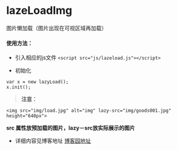 # lazeLoadImg
图片懒加载（图片出现在可视区域再加载）

#### 使用方法：
- 引入相应的js文件  ```<script src="js/lazeload.js"></script>```

- 初始化
```
var x = new lazyLoad();
x.init();
```

> **注意：**

```<img src="img/load.jpg" alt="img" lazy-src="img/goods001.jpg" height="640px">```

**src 属性放预加载的图片，lazy－src放实际展示的图片**


- 详细内容见博客地址
[博客园地址](http://www.cnblogs.com/beidan/p/5648240.html)
